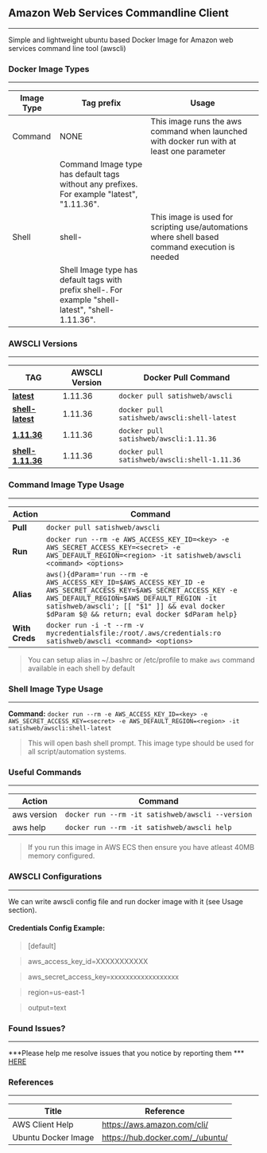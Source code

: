 ## Amazon Web Services Commandline Client ##
**********
Simple and lightweight ubuntu based Docker Image for Amazon web services command line tool (awscli)

### Docker Image Types ###
***********
Image Type  | Tag prefix | Usage
--------------- | --------|-------------
Command | NONE | This image runs the aws command when launched with docker run with at least one parameter
| | Command Image type has default tags without any prefixes. For example "latest", "1.11.36".
Shell | shell- | This image is used for scripting use/automations where shell based command execution is needed
| | Shell Image type has default tags with prefix shell-. For example "shell-latest", "shell-1.11.36".

### AWSCLI Versions ###
************
TAG | AWSCLI Version | Docker Pull Command
--------------- | -------------|---------
**[latest](https://github.com/satishweb/docker-awscli/blob/master/command/Dockerfile)** | 1.11.36 |  `docker pull satishweb/awscli`
**[shell-latest](https://github.com/satishweb/docker-awscli/blob/master/shell/Dockerfile)** | 1.11.36 |  `docker pull satishweb/awscli:shell-latest`
**[1.11.36](https://github.com/satishweb/docker-awscli/blob/1.11.36/command/Dockerfile)**| 1.11.36 |  `docker pull satishweb/awscli:1.11.36`
**[shell-1.11.36](https://github.com/satishweb/docker-awscli/blob/shell-1.11.36/shell/Dockerfile)**| 1.11.36 |  `docker pull satishweb/awscli:shell-1.11.36`

### Command Image Type Usage ###
***********
Action  | Command
--------------- | -------------
**Pull**  | `docker pull satishweb/awscli`
**Run**  | `docker run --rm -e AWS_ACCESS_KEY_ID=<key> -e AWS_SECRET_ACCESS_KEY=<secret> -e AWS_DEFAULT_REGION=<region> -it satishweb/awscli <command> <options>`
**Alias** | `aws(){dParam='run --rm -e AWS_ACCESS_KEY_ID=$AWS_ACCESS_KEY_ID -e AWS_SECRET_ACCESS_KEY=$AWS_SECRET_ACCESS_KEY -e AWS_DEFAULT_REGION=$AWS_DEFAULT_REGION -it satishweb/awscli'; [[ "$1" ]] && eval docker $dParam $@ && return; eval docker $dParam help}`
**With Creds** | `docker run -i -t --rm -v mycredentialsfile:/root/.aws/credentials:ro satishweb/awscli <command> <options>`

>You can setup alias in ~/.bashrc or /etc/profile to make `aws` command available in each shell by default

### Shell Image Type Usage ###
************

**Command:** `docker run --rm -e AWS_ACCESS_KEY_ID=<key> -e AWS_SECRET_ACCESS_KEY=<secret> -e AWS_DEFAULT_REGION=<region> -it satishweb/awscli:shell-latest`
> This will open bash shell prompt. This image type should be used for all script/automation systems.

### Useful Commands ###
************
Action | Command
---------|-----------
aws version | `docker run --rm -it satishweb/awscli --version`
aws help |  `docker run --rm -it satishweb/awscli help`

>If you run this image in AWS ECS then ensure you have atleast 40MB memory configured.

### AWSCLI Configurations ###
*************
We can write awscli config file and run docker image with it (see Usage section).

#### Credentials Config Example: ####
>[default]

>aws_access_key_id=XXXXXXXXXXX

>aws_secret_access_key=xxxxxxxxxxxxxxxxxx

>region=us-east-1

>output=text

### Found Issues? ###
************
***Please help me resolve issues that you notice by reporting them *** [HERE](https://github.com/satishweb/docker-awscli/issues)

### References ###
************
Title | Reference
-------|-------------
AWS Client Help | <https://aws.amazon.com/cli/>
Ubuntu Docker Image | <https://hub.docker.com/_/ubuntu/>